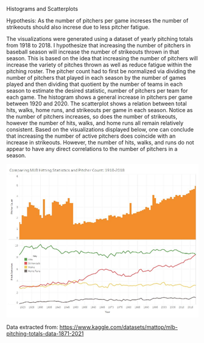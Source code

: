 Histograms and Scatterplots

Hypothesis: As the number of pitchers per game increses the number of strikeouts should also increse due to less pitcher fatigue.


The visualizations were generated using a dataset of yearly pitching totals from 1918 to 2018. I hypothesize that increasing the number of pitchers in baseball season will increase the number of strikeouts thrown in that season. This is based on the idea that increasing the number of pitchers will increase the variety of pitches thrown as well as reduce fatigue within the pitching roster.
The pitcher count had to first be normalized via dividing the number of pitchers that played in each season by the number of games played and then dividing that quotient by the number of teams in each season to estimate the desired statistic, number of pitchers per team for each game. The histogram shows a general increase in pitchers per game between 1920 and 2020.
The scatterplot shows a relation between total hits, walks, home runs, and strikeouts per game in each season. Notice as the number of pitchers increases, so does the number of strikeouts, however the number of hits, walks, and home runs all remain relatively consistent.  Based on the visualizations displayed below, one can conclude that increasing the number of active pitchers does coincide with an increase in strikeouts. However, the number of hits, walks, and runs do not appear to have any direct correlations to the number of pitchers in a season.


<img src="images/Dashboard 2.jpg">


Data extracted from: https://www.kaggle.com/datasets/mattop/mlb-pitching-totals-data-1871-2021
 
